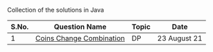 Collection of the solutions in Java

S.No. | Question Name | Topic | Date |
------|---------------|-------|------|
1 | [ Coins Change Combination ](https://github.com/245charan/DSA/blob/main/Arrays/CoinsChangeCombination.java) | DP  | 23 August 21 |
